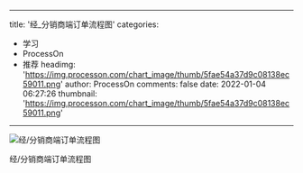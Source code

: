 
---
title: '经_分销商端订单流程图'
categories: 
 - 学习
 - ProcessOn
 - 推荐
headimg: 'https://img.processon.com/chart_image/thumb/5fae54a37d9c08138ec59011.png'
author: ProcessOn
comments: false
date: 2022-01-04 06:27:26
thumbnail: 'https://img.processon.com/chart_image/thumb/5fae54a37d9c08138ec59011.png'
---

<div>   
<img class="thumb" alt="经/分销商端订单流程图" src="https://img.processon.com/chart_image/thumb/5fae54a37d9c08138ec59011.png" referrerpolicy="no-referrer">
<p>经/分销商端订单流程图</p>  
</div>
            